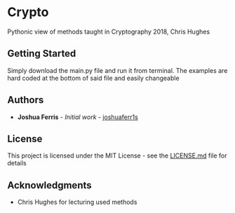 # Crypto

Pythonic view of methods taught in Cryptography 2018, Chris Hughes

## Getting Started

Simply download the main.py file and run it from terminal. The examples are hard coded at the bottom of said file and easily changeable

## Authors

* **Joshua Ferris** - *Initial work* - [joshuaferr1s](https://github.com/joshuaferr1s)

## License

This project is licensed under the MIT License - see the [LICENSE.md](LICENSE.md) file for details

## Acknowledgments

* Chris Hughes for lecturing used methods
